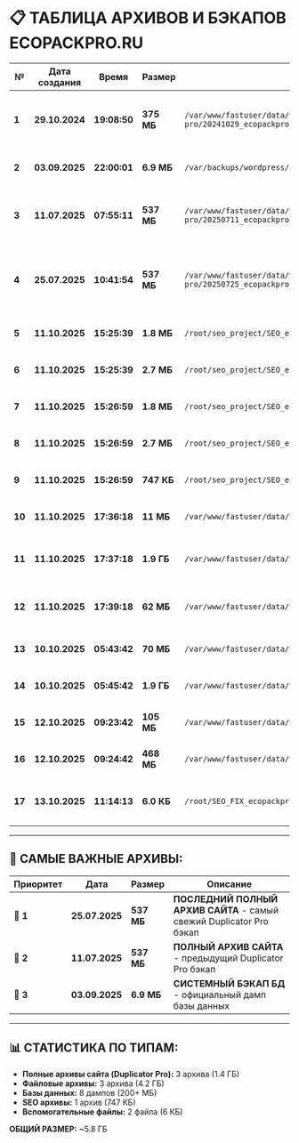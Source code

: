 # 📋 ТАБЛИЦА АРХИВОВ И БЭКАПОВ ECOPACKPRO.RU

| № | Дата создания | Время | Размер | Путь к архиву | Описание |
|---|---------------|-------|--------|---------------|----------|
| **1** | **29.10.2024** | **19:08:50** | **375 МБ** | `/var/www/fastuser/data/www/ecopackpro.ru/TEMP_BACKUP_20251013_130335/wp-content/backups-dup-pro/20241029_ecopackpro_91600b483afec2858890_20241029190850_archive.zip` | **ПОЛНЫЙ АРХИВ САЙТА** - Duplicator Pro бэкап (файлы + база данных) |
| **2** | **03.09.2025** | **22:00:01** | **6.9 МБ** | `/var/backups/wordpress/ecopackpro.ru/ecopackpro.ru_db_20250903_220001.sql.gz` | **БАЗА ДАННЫХ** - MySQL дамп сайта |
| **3** | **11.07.2025** | **07:55:11** | **537 МБ** | `/var/www/fastuser/data/www/ecopackpro.ru/TEMP_BACKUP_20251013_130335/wp-content/backups-dup-pro/20250711_ecopackpro_ad59938620b2bf797473_20250711075511_archive.zip` | **ПОЛНЫЙ АРХИВ САЙТА** - Duplicator Pro бэкап (файлы + база данных) |
| **4** | **25.07.2025** | **10:41:54** | **537 МБ** | `/var/www/fastuser/data/www/ecopackpro.ru/TEMP_BACKUP_20251013_130335/wp-content/backups-dup-pro/20250725_ecopackpro_61b5a785d2f7042b9513_20250725104154_archive.zip` | **ПОСЛЕДНИЙ ПОЛНЫЙ АРХИВ САЙТА** - Duplicator Pro бэкап (файлы + база данных) |
| **5** | **11.10.2025** | **15:25:39** | **1.8 МБ** | `/root/seo_project/SEO_ecopackpro/archive/articles_dump_20251011_152544.sql` | **БАЗА ДАННЫХ** - Дамп статей сайта |
| **6** | **11.10.2025** | **15:25:39** | **2.7 МБ** | `/root/seo_project/SEO_ecopackpro/archive/articles_backup_20251011_152539.db` | **БАЗА ДАННЫХ** - SQLite база статей |
| **7** | **11.10.2025** | **15:26:59** | **1.8 МБ** | `/root/seo_project/SEO_ecopackpro/archive/articles_dump_20251011_152659.sql` | **БАЗА ДАННЫХ** - Дамп статей сайта |
| **8** | **11.10.2025** | **15:26:59** | **2.7 МБ** | `/root/seo_project/SEO_ecopackpro/archive/articles_backup_20251011_152659.db` | **БАЗА ДАННЫХ** - SQLite база статей |
| **9** | **11.10.2025** | **15:26:59** | **747 КБ** | `/root/seo_project/SEO_ecopackpro/archive/full_backup_20251011_152659.tar.gz` | **SEO АРХИВ** - Полный архив SEO проекта |
| **10** | **11.10.2025** | **17:36:18** | **11 МБ** | `/var/www/fastuser/data/www/ecopackpro.ru/full_backup_20251011_173618/ecopackpro_database_20251011_173618.sql.gz` | **БАЗА ДАННЫХ** - Сжатый дамп MySQL |
| **11** | **11.10.2025** | **17:37:18** | **1.9 ГБ** | `/var/www/fastuser/data/www/ecopackpro.ru/full_backup_20251011_173618/ecopackpro_files_20251011_173618.tar.gz` | **ФАЙЛЫ САЙТА** - Архив всех файлов WordPress |
| **12** | **11.10.2025** | **17:39:18** | **62 МБ** | `/var/www/fastuser/data/www/ecopackpro.ru/full_backup_20251011_173618/m1shqamai2_worp6.sql` | **БАЗА ДАННЫХ** - Альтернативный дамп MySQL |
| **13** | **10.10.2025** | **05:43:42** | **70 МБ** | `/var/www/fastuser/data/www/ecopackpro.ru/backup_2025-10-10_05-43-42/database_backup.sql` | **БАЗА ДАННЫХ** - Дамп базы данных |
| **14** | **10.10.2025** | **05:45:42** | **1.9 ГБ** | `/var/www/fastuser/data/www/ecopackpro.ru/backup_2025-10-10_05-43-42/files_backup.tar.gz` | **ФАЙЛЫ САЙТА** - Архив файлов WordPress |
| **15** | **12.10.2025** | **09:23:42** | **105 МБ** | `/var/www/fastuser/data/www/ecopackpro.ru/backup_complete_20251012_092342/database_full_20251012_092342.sql` | **БАЗА ДАННЫХ** - Полный дамп базы данных |
| **16** | **12.10.2025** | **09:24:42** | **468 МБ** | `/var/www/fastuser/data/www/ecopackpro.ru/backup_complete_20251012_092342/files_wordpress_20251012_092342.tar.gz` | **ФАЙЛЫ САЙТА** - Архив файлов WordPress |
| **17** | **13.10.2025** | **11:14:13** | **6.0 КБ** | `/root/SEO_FIX_ecopackpro_20251013.sql` | **SEO ФИКСЫ** - SQL скрипты для SEO оптимизации |

---

## 🎯 САМЫЕ ВАЖНЫЕ АРХИВЫ:

| Приоритет | Дата | Размер | Описание |
|-----------|------|--------|----------|
| **🥇 1** | **25.07.2025** | **537 МБ** | **ПОСЛЕДНИЙ ПОЛНЫЙ АРХИВ САЙТА** - самый свежий Duplicator Pro бэкап |
| **🥈 2** | **11.07.2025** | **537 МБ** | **ПОЛНЫЙ АРХИВ САЙТА** - предыдущий Duplicator Pro бэкап |
| **🥉 3** | **03.09.2025** | **6.9 МБ** | **СИСТЕМНЫЙ БЭКАП БД** - официальный дамп базы данных |

---

## 📊 СТАТИСТИКА ПО ТИПАМ:

- **Полные архивы сайта (Duplicator Pro):** 3 архива (1.4 ГБ)
- **Файловые архивы:** 3 архива (4.2 ГБ)  
- **Базы данных:** 8 дампов (200+ МБ)
- **SEO архивы:** 1 архив (747 КБ)
- **Вспомогательные файлы:** 2 файла (6 КБ)

**ОБЩИЙ РАЗМЕР:** ~5.8 ГБ




